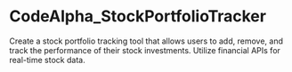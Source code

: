 # CodeAlpha_StockPortfolioTracker
 Create a stock portfolio tracking tool that allows users to add, remove, and track the performance of their stock investments. Utilize financial APIs for real-time stock data.

